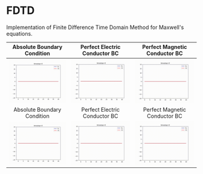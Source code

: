 # FDTD

Implementation of Finite Difference Time Domain Method for Maxwell's equations. 


Absolute Boundary Condition | Perfect Electric Conductor BC | Perfect Magnetic Conductor BC
:-------------------------:|:-------------------------:|:-------------------------:
![](https://github.com/okhmat/FDTD/blob/f953ff5af5f965e042b09b1631e60cd2109f37c5/abc.gif)  |  ![](https://github.com/okhmat/FDTD/blob/f953ff5af5f965e042b09b1631e60cd2109f37c5/abc.gif) | ![](https://github.com/okhmat/FDTD/blob/f953ff5af5f965e042b09b1631e60cd2109f37c5/abc.gif)
 Absolute Boundary Condition             |  Perfect Electric Conductor BC | Perfect Magnetic Conductor BC
![](https://github.com/okhmat/FDTD/blob/f953ff5af5f965e042b09b1631e60cd2109f37c5/abc.gif)  |  ![](https://github.com/okhmat/FDTD/blob/f953ff5af5f965e042b09b1631e60cd2109f37c5/abc.gif) | ![](https://github.com/okhmat/FDTD/blob/f953ff5af5f965e042b09b1631e60cd2109f37c5/abc.gif)
